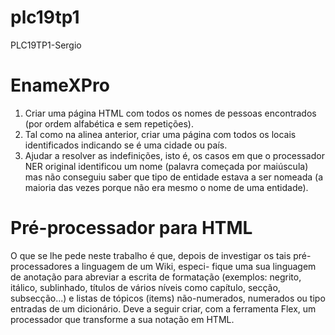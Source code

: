 # plc19tp1
PLC19TP1-Sergio


# EnameXPro
1. Criar uma página HTML com todos os nomes de pessoas encontrados (por ordem alfabética e sem repetições).
2. Tal como na alinea anterior, criar uma página com todos os locais identificados indicando se é uma cidade ou
paı́s.
3. Ajudar a resolver as indefinições, isto é, os casos em que o processador NER original identificou um nome (palavra
começada por maiúscula) mas não conseguiu saber que tipo de entidade estava a ser nomeada (a maioria das
vezes porque não era mesmo o nome de uma entidade).

# Pré-processador para HTML

O que se lhe pede neste trabalho é que, depois de investigar os tais pré-processadores a linguagem de um Wiki, especi-
fique uma sua linguagem de anotação para abreviar a escrita de formatação (exemplos: negrito, itálico, sublinhado,
tı́tulos de vários nı́veis como capı́tulo, secção, subsecção...) e listas de tópicos (items) não-numerados, numerados
ou tipo entradas de um dicionário.
Deve a seguir criar, com a ferramenta Flex, um processador que transforme a sua notação em HTML.